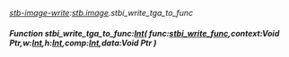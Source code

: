 _[stb-image-write](../../modules/stb-image-write/stb-image-write-module.md):[stb.image](stb:stb-image.md).stbi\_write\_tga\_to\_func_
##### Function stbi\_write\_tga\_to\_func:[Int](../../modules/wonkey/wonkey-types-int.md)( func:[stbi_write_func](../../modules/stb-image-write/stb-image-stbi_write_func.md),context:Void Ptr,w:[Int](../../modules/wonkey/wonkey-types-int.md),h:[Int](../../modules/wonkey/wonkey-types-int.md),comp:[Int](../../modules/wonkey/wonkey-types-int.md),data:Void Ptr )
